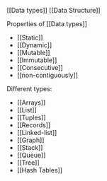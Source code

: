
[[Data types]]
[[Data Structure]]

Properties of [[Data types]]
- [[Static]]
- [[Dynamic]]
- [[Mutable]]
- [[Immutable]]
- [[Consecutive]]
- [[non-contiguously]]

Different types:
- [[Arrays]]
- [[List]]
- [[Tuples]]
- [[Records]]
- [[Linked-list]]
- [[Graph]]
- [[Stack]]
- [[Queue]]
- [[Tree]]
- [[Hash Tables]]